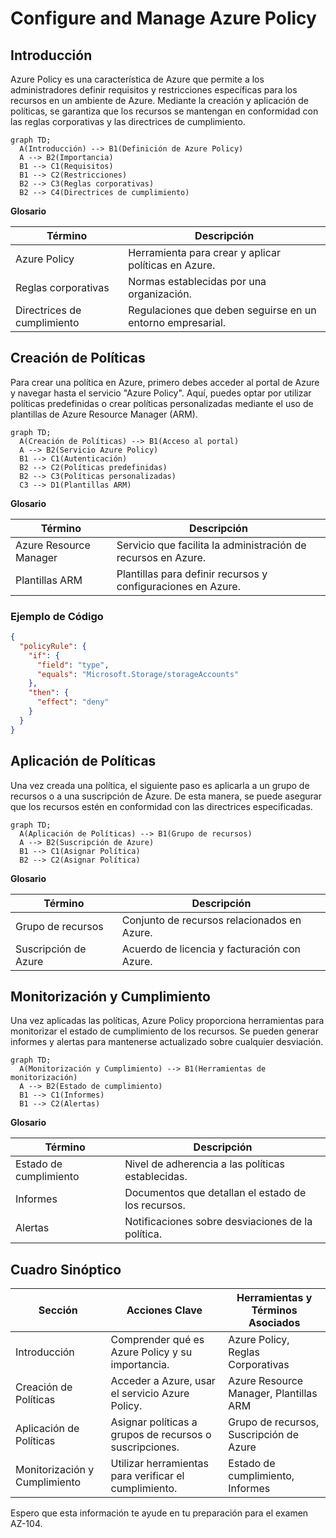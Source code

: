 # Configure and Manage Azure Policy

## Introducción

Azure Policy es una característica de Azure que permite a los administradores definir requisitos y restricciones específicas para los recursos en un ambiente de Azure. Mediante la creación y aplicación de políticas, se garantiza que los recursos se mantengan en conformidad con las reglas corporativas y las directrices de cumplimiento.

```mermaid
graph TD;
  A(Introducción) --> B1(Definición de Azure Policy)
  A --> B2(Importancia)
  B1 --> C1(Requisitos)
  B1 --> C2(Restricciones)
  B2 --> C3(Reglas corporativas)
  B2 --> C4(Directrices de cumplimiento)
```

**Glosario**

| Término                  | Descripción                                                  |
|-------------------------|--------------------------------------------------------------|
| Azure Policy             | Herramienta para crear y aplicar políticas en Azure.         |
| Reglas corporativas     | Normas establecidas por una organización.                     |
| Directrices de cumplimiento | Regulaciones que deben seguirse en un entorno empresarial. |

## Creación de Políticas

Para crear una política en Azure, primero debes acceder al portal de Azure y navegar hasta el servicio "Azure Policy". Aquí, puedes optar por utilizar políticas predefinidas o crear políticas personalizadas mediante el uso de plantillas de Azure Resource Manager (ARM).

```mermaid
graph TD;
  A(Creación de Políticas) --> B1(Acceso al portal)
  A --> B2(Servicio Azure Policy)
  B1 --> C1(Autenticación)
  B2 --> C2(Políticas predefinidas)
  B2 --> C3(Políticas personalizadas)
  C3 --> D1(Plantillas ARM)
```

**Glosario**

| Término                  | Descripción                                                   |
|-------------------------|---------------------------------------------------------------|
| Azure Resource Manager  | Servicio que facilita la administración de recursos en Azure. |
| Plantillas ARM          | Plantillas para definir recursos y configuraciones en Azure.  |

### Ejemplo de Código

```json
{
  "policyRule": {
    "if": {
      "field": "type",
      "equals": "Microsoft.Storage/storageAccounts"
    },
    "then": {
      "effect": "deny"
    }
  }
}
```

## Aplicación de Políticas

Una vez creada una política, el siguiente paso es aplicarla a un grupo de recursos o a una suscripción de Azure. De esta manera, se puede asegurar que los recursos estén en conformidad con las directrices especificadas.

```mermaid
graph TD;
  A(Aplicación de Políticas) --> B1(Grupo de recursos)
  A --> B2(Suscripción de Azure)
  B1 --> C1(Asignar Política)
  B2 --> C2(Asignar Política)
```

**Glosario**

| Término             | Descripción                                      |
|--------------------|--------------------------------------------------|
| Grupo de recursos  | Conjunto de recursos relacionados en Azure.      |
| Suscripción de Azure| Acuerdo de licencia y facturación con Azure.     |

## Monitorización y Cumplimiento

Una vez aplicadas las políticas, Azure Policy proporciona herramientas para monitorizar el estado de cumplimiento de los recursos. Se pueden generar informes y alertas para mantenerse actualizado sobre cualquier desviación.

```mermaid
graph TD;
  A(Monitorización y Cumplimiento) --> B1(Herramientas de monitorización)
  A --> B2(Estado de cumplimiento)
  B1 --> C1(Informes)
  B1 --> C2(Alertas)
```

**Glosario**

| Término               | Descripción                                         |
|----------------------|-----------------------------------------------------|
| Estado de cumplimiento| Nivel de adherencia a las políticas establecidas.   |
| Informes              | Documentos que detallan el estado de los recursos.  |
| Alertas               | Notificaciones sobre desviaciones de la política.  |

## Cuadro Sinóptico

| Sección                      | Acciones Clave                                        | Herramientas y Términos Asociados   |
|------------------------------|--------------------------------------------------------|-------------------------------------|
| Introducción                 | Comprender qué es Azure Policy y su importancia.       | Azure Policy, Reglas Corporativas   |
| Creación de Políticas        | Acceder a Azure, usar el servicio Azure Policy.        | Azure Resource Manager, Plantillas ARM |
| Aplicación de Políticas      | Asignar políticas a grupos de recursos o suscripciones.| Grupo de recursos, Suscripción de Azure |
| Monitorización y Cumplimiento| Utilizar herramientas para verificar el cumplimiento.  | Estado de cumplimiento, Informes    |

Espero que esta información te ayude en tu preparación para el examen AZ-104.
